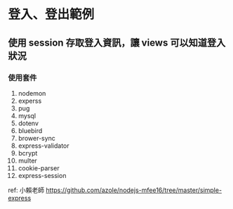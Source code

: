 # 登入、登出範例

## 使用 session 存取登入資訊，讓 views 可以知道登入狀況

### 使用套件
1. nodemon
2. experss
3. pug
4. mysql
5. dotenv
6. bluebird
7. brower-sync
8. express-validator
9. bcrypt
10. multer
11. cookie-parser
12. express-session


ref: 小賴老師
https://github.com/azole/nodejs-mfee16/tree/master/simple-express